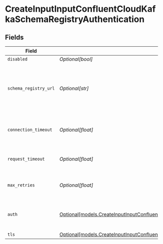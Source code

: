 # CreateInputInputConfluentCloudKafkaSchemaRegistryAuthentication


## Fields

| Field                                                                                                                                                                          | Type                                                                                                                                                                           | Required                                                                                                                                                                       | Description                                                                                                                                                                    |
| ------------------------------------------------------------------------------------------------------------------------------------------------------------------------------ | ------------------------------------------------------------------------------------------------------------------------------------------------------------------------------ | ------------------------------------------------------------------------------------------------------------------------------------------------------------------------------ | ------------------------------------------------------------------------------------------------------------------------------------------------------------------------------ |
| `disabled`                                                                                                                                                                     | *Optional[bool]*                                                                                                                                                               | :heavy_minus_sign:                                                                                                                                                             | N/A                                                                                                                                                                            |
| `schema_registry_url`                                                                                                                                                          | *Optional[str]*                                                                                                                                                                | :heavy_minus_sign:                                                                                                                                                             | URL for accessing the Confluent Schema Registry. Example: http://localhost:8081. To connect over TLS, use https instead of http.                                               |
| `connection_timeout`                                                                                                                                                           | *Optional[float]*                                                                                                                                                              | :heavy_minus_sign:                                                                                                                                                             | Maximum time to wait for a Schema Registry connection to complete successfully                                                                                                 |
| `request_timeout`                                                                                                                                                              | *Optional[float]*                                                                                                                                                              | :heavy_minus_sign:                                                                                                                                                             | Maximum time to wait for the Schema Registry to respond to a request                                                                                                           |
| `max_retries`                                                                                                                                                                  | *Optional[float]*                                                                                                                                                              | :heavy_minus_sign:                                                                                                                                                             | Maximum number of times to try fetching schemas from the Schema Registry                                                                                                       |
| `auth`                                                                                                                                                                         | [Optional[models.CreateInputInputConfluentCloudAuth]](../models/createinputinputconfluentcloudauth.md)                                                                         | :heavy_minus_sign:                                                                                                                                                             | Credentials to use when authenticating with the schema registry using basic HTTP authentication                                                                                |
| `tls`                                                                                                                                                                          | [Optional[models.CreateInputInputConfluentCloudKafkaSchemaRegistryTLSSettingsClientSide]](../models/createinputinputconfluentcloudkafkaschemaregistrytlssettingsclientside.md) | :heavy_minus_sign:                                                                                                                                                             | N/A                                                                                                                                                                            |